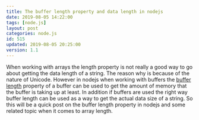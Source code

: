 ```yaml
---
title: The buffer length property and data length in nodejs
date: 2019-08-05 14:22:00
tags: [node.js]
layout: post
categories: node.js
id: 515
updated: 2019-08-05 20:25:00
version: 1.1
---
```


When working with arrays the length property is not really a good way to go about getting the data length of a string. The reason why is because of the nature of Unicode. However in nodejs when working with buffers the [buffer length](https://nodejs.org/api/buffer.html#buffer_buf_length) property of a buffer can be used to get the amount of memory that the buffer is taking up at least. In addition if buffers are used the right way buffer length can be used as a way to get the actual data size of a string. So this will be a quick post on the buffer length property in nodejs and some related topic when it comes to array length.

<!-- more -->
